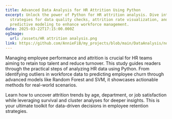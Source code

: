 ```yaml
---
title: Advanced Data Analysis for HR Attrition Using Python
excerpt: Unlock the power of Python for HR attrition analysis. Dive into
  strategies for data quality checks, attrition rate visualization, and
  predictive modeling to enhance workforce management.
date: 2025-03-22T17:15:00.000Z
ogImage:
  url: /assets/HR attrition analysis.png
link: https://github.com/AnnieFiB/my_projects/blob/main/DataAnalysis/notebooks/HR%20Attrition%20Analysis.ipynb
---
```

Managing employee performance and attrition is crucial for HR teams aiming to retain top talent and reduce turnover. This study guides readers through the practical steps of analyzing HR data using Python. From identifying outliers in workforce data to predicting employee churn through advanced models like Random Forest and SVM, it showcases actionable methods for real-world scenarios.

Learn how to uncover attrition trends by age, department, or job satisfaction while leveraging survival and cluster analyses for deeper insights. This is your ultimate toolkit for data-driven decisions in employee retention strategies.